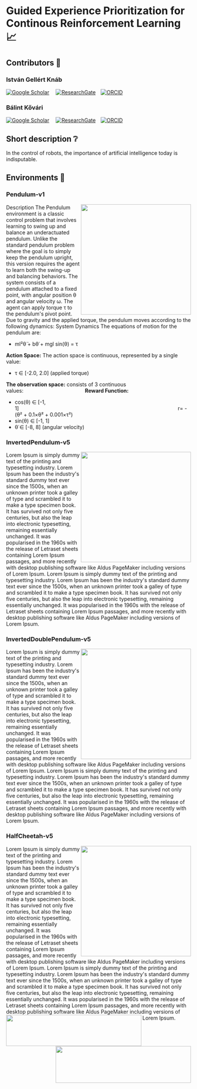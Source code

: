 # Guided Experience Prioritization for Continous Reinforcement Learning :chart_with_upwards_trend:
## Contributors :busts_in_silhouette:

 ### István Gellért Knáb
 
[![Google Scholar](https://img.shields.io/badge/Scholar-Profile-blue?style=flat&logo=google-scholar)](https://scholar.google.com/citations?user=Qil3Q_wAAAAJ&hl=hu&oi=ao)&emsp;
[![ResearchGate](https://img.shields.io/badge/ResearchGate-Profile-brightgreen?style=flat&logo=researchgate)](https://www.researchgate.net/profile/Istvan-Gellert-Knab?ev=hdr_xprf)&emsp;[![ORCID](https://orcid.org/sites/default/files/images/orcid_16x16.png)](https://orcid.org/0009-0007-6906-3308)
### Bálint Kővári

[![Google Scholar](https://img.shields.io/badge/Scholar-Profile-blue?style=flat&logo=google-scholar)](https://scholar.google.com/citations?user=WrtttXEAAAAJ&hl=hu&oi=ao)&emsp;
[![ResearchGate](https://img.shields.io/badge/ResearchGate-Profile-brightgreen?style=flat&logo=researchgate)](https://www.researchgate.net/profile/Balint-Kovari-3)&emsp;[![ORCID](https://orcid.org/sites/default/files/images/orcid_16x16.png)](https://orcid.org/0000-0003-2178-2921)
## Short description :grey_question:

In the control of robots, the importance of artificial intelligence today is indisputable.

## Environments :deciduous_tree:
### Pendulum-v1
<img align="right" width="300" height="300" src="https://gymnasium.farama.org/_images/pendulum.gif">

Description
The Pendulum environment is a classic control problem that involves learning to swing up and balance an underactuated pendulum. Unlike the standard pendulum problem where the goal is to simply keep the pendulum upright, this version requires the agent to learn both the swing-up and balancing behaviors.
The system consists of a pendulum attached to a fixed point, with angular position θ and angular velocity ω. The agent can apply torque τ to the pendulum's pivot point. Due to gravity and the applied torque, the pendulum moves according to the following dynamics:
System Dynamics
The equations of motion for the pendulum are:
- ml²θ̈ + bθ̇ + mgl sin(θ) = τ

__Action Space:__ The action space is continuous, represented by a single value:
- τ ∈ [-2.0, 2.0] (applied torque)

__The observation space:__ consists of 3 continuous values:&emsp;&emsp;&emsp;&emsp;&emsp;&emsp;&emsp;&emsp;&emsp;&emsp;&emsp;&emsp;__Reward Function:__
- cos(θ) ∈ [-1, 1]&emsp;&emsp;&emsp;&emsp;&emsp;&emsp;&emsp;&emsp;&emsp;&emsp;&emsp;&emsp;&emsp;&emsp;&emsp;&emsp;&emsp;&emsp;&emsp;&emsp;&emsp;&emsp;&emsp;&emsp;&emsp;&emsp;&emsp;&emsp;&emsp;&emsp;&emsp;r= -(θ² + 0.1×θ̇² + 0.001×τ²)
- sin(θ) ∈ [-1, 1]
- θ̇ ∈ [-8, 8] (angular velocity)

### InvertedPendulum-v5
<img align="right" width="300" height="300" src="https://gymnasium.farama.org/_images/inverted_pendulum.gif">
Lorem Ipsum is simply dummy text of the printing and typesetting industry. Lorem Ipsum has been the industry's standard dummy text ever since the 1500s, when an unknown printer took a galley of type and scrambled it to make a type specimen book. It has survived not only five centuries, but also the leap into electronic typesetting, remaining essentially unchanged. It was popularised in the 1960s with the release of Letraset sheets containing Lorem Ipsum passages, and more recently with desktop publishing software like Aldus PageMaker including versions of Lorem Ipsum.
Lorem Ipsum is simply dummy text of the printing and typesetting industry. Lorem Ipsum has been the industry's standard dummy text ever since the 1500s, when an unknown printer took a galley of type and scrambled it to make a type specimen book. It has survived not only five centuries, but also the leap into electronic typesetting, remaining essentially unchanged. It was popularised in the 1960s with the release of Letraset sheets containing Lorem Ipsum passages, and more recently with desktop publishing software like Aldus PageMaker including versions of Lorem Ipsum.

### InvertedDoublePendulum-v5
<img align="right" width="300" height="300" src="https://gymnasium.farama.org/_images/inverted_double_pendulum.gif">
Lorem Ipsum is simply dummy text of the printing and typesetting industry. Lorem Ipsum has been the industry's standard dummy text ever since the 1500s, when an unknown printer took a galley of type and scrambled it to make a type specimen book. It has survived not only five centuries, but also the leap into electronic typesetting, remaining essentially unchanged. It was popularised in the 1960s with the release of Letraset sheets containing Lorem Ipsum passages, and more recently with desktop publishing software like Aldus PageMaker including versions of Lorem Ipsum.
Lorem Ipsum is simply dummy text of the printing and typesetting industry. Lorem Ipsum has been the industry's standard dummy text ever since the 1500s, when an unknown printer took a galley of type and scrambled it to make a type specimen book. It has survived not only five centuries, but also the leap into electronic typesetting, remaining essentially unchanged. It was popularised in the 1960s with the release of Letraset sheets containing Lorem Ipsum passages, and more recently with desktop publishing software like Aldus PageMaker including versions of Lorem Ipsum.

### HalfCheetah-v5
<img align="right" width="300" height="300" src="https://github.com/istvan-knab/sac_per_mujoco/blob/main/models/pictures/half_cheetah.gif">
Lorem Ipsum is simply dummy text of the printing and typesetting industry. Lorem Ipsum has been the industry's standard dummy text ever since the 1500s, when an unknown printer took a galley of type and scrambled it to make a type specimen book. It has survived not only five centuries, but also the leap into electronic typesetting, remaining essentially unchanged. It was popularised in the 1960s with the release of Letraset sheets containing Lorem Ipsum passages, and more recently with desktop publishing software like Aldus PageMaker including versions of Lorem Ipsum.
Lorem Ipsum is simply dummy text of the printing and typesetting industry. Lorem Ipsum has been the industry's standard dummy text ever since the 1500s, when an unknown printer took a galley of type and scrambled it to make a type specimen book. It has survived not only five centuries, but also the leap into electronic typesetting, remaining essentially unchanged. It was popularised in the 1960s with the release of Letraset sheets containing Lorem Ipsum passages, and more recently with desktop publishing software like Aldus PageMaker including versions of Lorem Ipsum.



<img align="left" width="369" height="85" src="https://n120.njszt.hu/img/logo/HUN-REN-SZTAKI-logo.png">

<img align="right" width="369" height="100" src="https://www.bme.hu/sites/default/files/mediakit/bme_logo_nagy.jpg">


